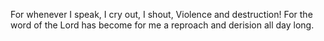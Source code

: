 For whenever I speak, I cry out, I shout, Violence and destruction! For the word of the Lord has become for me a reproach and derision all day long.
